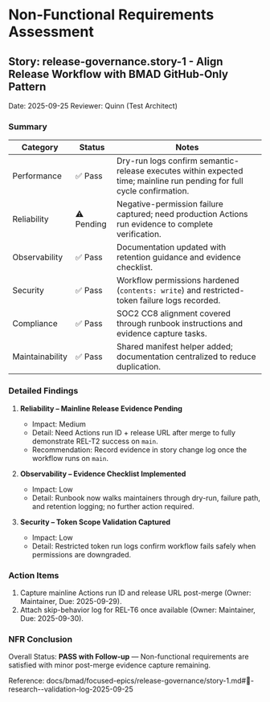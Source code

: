 # Non-Functional Requirements Assessment

## Story: release-governance.story-1 - Align Release Workflow with BMAD GitHub-Only Pattern

Date: 2025-09-25
Reviewer: Quinn (Test Architect)

### Summary

| Category        | Status     | Notes                                                                                                                  |
| --------------- | ---------- | ---------------------------------------------------------------------------------------------------------------------- |
| Performance     | ✅ Pass    | Dry-run logs confirm semantic-release executes within expected time; mainline run pending for full cycle confirmation. |
| Reliability     | ⚠ Pending | Negative-permission failure captured; need production Actions run evidence to complete verification.                   |
| Observability   | ✅ Pass    | Documentation updated with retention guidance and evidence checklist.                                                  |
| Security        | ✅ Pass    | Workflow permissions hardened (`contents: write`) and restricted-token failure logs recorded.                          |
| Compliance      | ✅ Pass    | SOC2 CC8 alignment covered through runbook instructions and evidence capture tasks.                                    |
| Maintainability | ✅ Pass    | Shared manifest helper added; documentation centralized to reduce duplication.                                         |

### Detailed Findings

1. **Reliability – Mainline Release Evidence Pending**
   - Impact: Medium
   - Detail: Need Actions run ID + release URL after merge to fully demonstrate REL-T2 success on `main`.
   - Recommendation: Record evidence in story change log once the workflow runs on `main`.

2. **Observability – Evidence Checklist Implemented**
   - Impact: Low
   - Detail: Runbook now walks maintainers through dry-run, failure path, and retention logging; no further action required.

3. **Security – Token Scope Validation Captured**
   - Impact: Low
   - Detail: Restricted token run logs confirm workflow fails safely when permissions are downgraded.

### Action Items

1. Capture mainline Actions run ID and release URL post-merge (Owner: Maintainer, Due: 2025-09-29).
2. Attach skip-behavior log for REL-T6 once available (Owner: Maintainer, Due: 2025-09-30).

### NFR Conclusion

Overall Status: **PASS with Follow-up** — Non-functional requirements are satisfied with minor post-merge evidence capture remaining.

Reference: docs/bmad/focused-epics/release-governance/story-1.md#🔬-research--validation-log-2025-09-25
